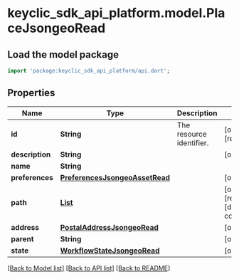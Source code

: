 # keyclic_sdk_api_platform.model.PlaceJsongeoRead

## Load the model package
```dart
import 'package:keyclic_sdk_api_platform/api.dart';
```

## Properties
Name | Type | Description | Notes
------------ | ------------- | ------------- | -------------
**id** | **String** | The resource identifier. | [optional] [readonly] 
**description** | **String** |  | [optional] 
**name** | **String** |  | 
**preferences** | [**PreferencesJsongeoAssetRead**](PreferencesJsongeoAssetRead.md) |  | [optional] 
**path** | [**List<NodeJsongeoRead>**](NodeJsongeoRead.md) |  | [optional] [readonly] [default to const []]
**address** | [**PostalAddressJsongeoRead**](PostalAddressJsongeoRead.md) |  | [optional] 
**parent** | **String** |  | [optional] 
**state** | [**WorkflowStateJsongeoRead**](WorkflowStateJsongeoRead.md) |  | [optional] 

[[Back to Model list]](../README.md#documentation-for-models) [[Back to API list]](../README.md#documentation-for-api-endpoints) [[Back to README]](../README.md)


